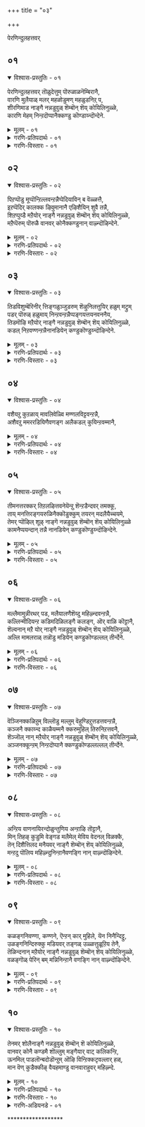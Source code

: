 +++
title = "०३"

+++

पेरणिन्दुलहत्तवर्

## ०१

<details open><summary>विश्वास-प्रस्तुतिः - ०१</summary>

पेरणिन्दुलहत्तवर् तॊळुदेत्तुम् पॊरुळाळनॆम्बिरानै,  
वारणि मुलैयाळ् मलर् महळोडुमण् महळुडनिऱ् प,  
शीरणिमाड नाङ्गै नन्नडुवुळ् शॆम्बॊन् शॆय् कोयिलिनुळ्ळे,  
कारणि मेहम् निन्ऱदॊप्पानैक्कण्डु कॊण्डाय्न्दॊन्देने.
</details>

<details><summary>मूलम् - ०१</summary>

पेरणिन्दुलहत्तवर् तॊळुदेत्तुम् पॊरुळाळनॆम्बिरानै,  
वारणि मुलैयाळ् मलर् महळोडुमण् महळुडनिऱ् प,  
शीरणिमाड नाङ्गै नन्नडुवुळ् शॆम्बॊन् शॆय् कोयिलिनुळ्ळे,  
कारणि मेहम् निन्ऱदॊप्पानैक्कण्डु कॊण्डाय्न्दॊन्देने.
</details>

<details><summary>गरणि-प्रतिपदार्थः - ०१</summary>

पेर् अणिन्दु = हॆसरन्नु सुन्दरगॊळिसि, उलहत्तवर् = लोकद जनरु, तॊऴुदु = नमस्करिसि, एत्तुम् = स्तुतिसुव, पॊरुळन् = पुरुळाळन् \(ऎम्ब हॆसरिन\), ऎम्बिरानै= स्वामियन्नु, वार् अणिमुलैयाळ् = कुप्पस तॊट्टिवार् अणि मुलैयाळ् = कुपस तॊट्टिवार् अणि मुलैयाळ् = कुप्पस तॊट्ट स्तनगळुळ्ळवळाद, मलर् महळोडु = श्रीदेवियॊडनॆयू मण् महळु डन् = भूदेवियॊडनॆयू, इऱ् प = इरुव, शीर् अणि = सम्पत्तु तुम्बिद, माडम् = महडिमनॆगळ, नाङ्गै = तिरुनाङ्गूरिन, नन्नडुवुळ् = नट्ट नडुवॆ, शॆम्बॊन् शॆय् = कॆम्पुचिन्न्दन्तिरुव, कोयि उनुळ्ळे = देवालयदॊळगॆ, कार् अणि मेहम् = मळॆगालद सुन्दरवाद मोडवु निन्ऱदु ऒप्पानै = इरुव हागॆ इरुववनन्नु, कण्डुकॊण्डु = कण्डुकॊण्डु, उय्न्दॊऴिन्देने = अभ्युदयगॊण्डॆनल्ल\! 
</details>

<details><summary>गरणि-विस्तारः - ०१</summary>

लोकद जनरु हॆसरन्नु सुन्दरगॊळिसि, नमस्करिसि, स्तुतिसुव पॊरुळाळन् ऎम्ब हॆसरिन स्वामियन्नु कुप्पस बिगिसिरुव स्तनगळुळ्ळ श्रीदेवियॊडनॆयू भूदेवियॊडनॆयू इरुव रीतियल्लि सम्पत्तु तुम्बिद महडि मनॆगळ तिरुनाङ्गूरिन नट्ट नडुवॆ कॆम्पुचिन्नदन्तिरुव \(कॆम्पु चिन्नदिन्द माडिरुव\) देवालयदल्लि मळॆगालद सुन्दरवाद मुगिलिन हागॆ इरुववनन्नु कण्डुकॊण्डु अभ्युदयगॊण्डॆनल्ल\! 

भगवन्तन सहस्र\(अनन्त\)नामगळन्नु अर्थपूर्णवागि रम्यवागि उच्चरिसुवुदरिन्द अवन नामगळन्नु सुन्दरगॊळिसिदन्तॆ आगुत्तदॆ. भगवन्तन मुन्दॆ निन्तु, अवन सहस्रनामगळन्नु सुन्दरवागि उच्चरिसि, अवन पादगळिगॆरगि, अवनन्नु स्तुतिसुत्तिरुवुदु भक्तजनर दिनचरि.

सम्पद्भरितवाद महडिमनॆगळिन्द कूडि सुन्दरवाद तिरुनाङ्गूरिन नट्टनडुवॆ इरुवुदॊन्दु सुप्रसिद्धदेवालय. अदु कॆम्पु चिन्नदिन्द आदन्तॆ प्रकाशिसुत्तदॆ. आ देवालयदल्लि ’पॊरुळाळन्’ ऎम्ब हॆसरिनिन्द भगवन्तनु शोभिसुत्तानॆ. अवन उभय पार्श्वगळल्लि श्रीदेवि भूदेविगळु शोभिसुत्तारॆ. अल्लि नॆलसिरुव स्वामियु स्वतः दिव्यसुन्दरनु. कार्मुगिलिनन्तॆ अत्यन्त उदारि. भक्तनन्नु तन्न कडॆगॆ आकर्शिसुवन्थ दिव्यकान्तियिन्दलू कार्मुगिलिन हागॆ तन्नल्लि तुम्बिकॊण्डिरुव कृपॆयन्नु भक्तन मेलॆ पुष्कळवागि वर्षिसुत्ता स्वामियु मॆरॆयुत्तानॆ. 

’आ दिव्यसुन्दरनाद कृपानिधियन्नु आ पवित्र क्षेत्रदल्लि नानु कण्डुकॊण्डॆ, मत्तु उज्जीवनगॊण्डॆ’ ऎन्नुत्तारॆ आळ्वाररु.
</details>

## ०२

<details open><summary>विश्वास-प्रस्तुतिः - ०२</summary>

पिऱप्पॊडु मूप्पॊन्ऱिल्लवन्ऱन्नैप्पेदियाविन् ब वॆळ्ळत्तै,  
इऱप्पॆदिर् कालक्क ऴिवुमानानै एऴिशैयिन् शुवै तन्नै,  
शिऱप्पुय्डै मऱैयोर् नाङ्गै नन्नडुवुळ् शॆम्बॊन् शॆय् कोयिलिनुळ्ळे,  
मऱैप्पॆरुम् पॊरुळै वानवर् कोनैक्कण्डुनान् वाऴ्न्दॊऴिन्देने.
</details>

<details><summary>मूलम् - ०२</summary>

पिऱप्पॊडु मूप्पॊन्ऱिल्लवन्ऱन्नैप्पेदियाविन् ब वॆळ्ळत्तै,  
इऱप्पॆदिर् कालक्क ऴिवुमानानै एऴिशैयिन् शुवै तन्नै,  
शिऱप्पुय्डै मऱैयोर् नाङ्गै नन्नडुवुळ् शॆम्बॊन् शॆय् कोयिलिनुळ्ळे,  
मऱैप्पॆरुम् पॊरुळै वानवर् कोनैक्कण्डुनान् वाऴ्न्दॊऴिन्देने.
</details>

<details><summary>गरणि-प्रतिपदार्थः - ०२</summary>

पिऱप्पॊडु = हुट्टिनॊडनॆ, मूप्पु = मुप्पन्नु ऒन्ऱु = स्वल्पवू, इल्लवन् तन्नै= इल्लदवनाद, पेदिय = बदलावणॆयिल्लद, इन् बम् वॆळ्ळत्तै = आनन्दद प्रवाहवन्नुळ्ळवनाद, इऱप्पु = कत्तलु, ऎदिर् कालम् = बॆळकिन कालुगळु, कऴिवुम् आनानै = \(ऎरडरल्लू\) इरुववनाद, \(अवुगळन्नु कळॆयुववनूआद\), एऴ् इशैयिन् = एळु स्वरगळ, शुवै तन्नै = रुचिय, शिऱप्पुडै = सिरियन्नुळ्ळ, मऱैयोर् = वेदविद्वांसर, नाङ्गै = तिरुनाङ्गूरिन, नन्नडुवुळ् = नट्ट नडुवॆ, शॆम्बॊन् शॆय् = कॆम्पुचिन्नद, कोयिलिनुळ्ळे = देवालयदल्लि, मऱै = वेदगळ, पॆरुपॊरुळै = महावस्तुवन्नु, वानवर् कोनै = देवतॆगळ ऒडॆयनन्नु, कण्डु = कण्णारकण्डु, वाळ्न्दु ऒऴन्देने = बाळिनल्लि उज्जीवनगॊण्डॆनल्ल\! 
</details>

<details><summary>गरणि-विस्तारः - ०२</summary>

हुट्टिनॊडनॆ मुप्पुस्वल्पवू इल्लद, बदलावणॆये इल्लद, आनन्दसागरनाद, कत्तलु बॆळकु कालगळू अवुगळन्नु कळॆयुववनू आद वेदगळ हिरिय वस्तुवाद, देवतॆगळ देवनन्नु सप्तस्वरगळ् रुचिय सिरियन्नुळ्ळ वेदविद्वांसर तिरुनाङ्गूरिन नट्टनडुवॆ कॆम्पुचिन्नद देवालयदल्लि नानु कण्णारकण्डु बाळिनल्लि उज्जीवनगॊण्डॆनल्ल. 

हुट्टिनॊडनॆ क्रमवागि कामार, यौवन, मुप्पु बन्दे बरुत्तदॆ. अवुगळु साविनल्लि परिणामगॊळ्ळुवुवु. इदु जीवनिगॆ सामान्य. इवुगळल्लि यावुदन्नू दाटिहोगलु आगलि, इल्लदन्तॆ माडिकॊळ्ळुवुदागलि जीवनिगॆ साध्यविल्ल. भगवन्तनिगादरो हुट्टू इल्ल, सावू इल्ल. अवनु नित्यनागि शाश्वतनागि इरुववनु. अवनिगॆ याव बगॆय व्यत्यासवू इल्ल. अदक्कागिये अवनन्नु दिव्ययौवनसुन्दर ऎन्नुवुदु. आनन्दवे अवनु. 

बॆळकु कत्तलॆ ऎम्बवु परस्पर विरुद्धगुणवुळ्ळ कालगळु. भगवन्तनु अवुगळन्नुण्टु माडि, अवुगळे आगि, अवुगळन्नु कळॆयुववनू आगिद्दानॆ. कत्तलॆयन्नु होगलाडिसि बॆळकन्नु तरुत्तानॆ. बॆळकन्नु कळॆदु कत्तलन्नु तरुत्तानॆ. इवॆल्ल चेतनर हितक्कागिये. 

वेदगळु परमश्रेष्ठवाद निजवस्तुवन्नु वर्णिसुत्तवॆ. आ निजवस्तुवे भगवन्त. देवाधिदेवने अवनु. 

सप्तस्वरगळ रुचिय सिरियन्नुळ्ळ” – सप्तस्वरगळन्नु जाणतनदाद बळसि, अवुगळन्नु विधविधवाद रागगळन्नु हाडि आनन्दिसुवुदु, अवुगळ रुचियन्नु आस्वादिसुवुदु, ऒन्दु बगॆय सिरिये. तिरुनाङ्गूरिन वेदविद्वांसरु गानविद्वांसरागि वेदगळन्नु बगॆबगॆय रागगळन्नु बळसि आनन्ददिन्द हाडुत्ता भगवन्तन गुणस्वरूप स्वभावादिगळल्लि तन्मयरागिरुत्तारॆ. 

आळ्वाररु हेळुत्तारॆ- तिरुनाङ्गूरिन नट्टनडुवॆ इरुव कॆम्पुचिन्नद देवालयदल्लि सर्वेश्वरनन्नु नानु कण्णार कण्डॆ. इदरिन्द, नन्न जीवनवे अभ्युदयगॊण्डितु.
</details>

## ०३

<details open><summary>विश्वास-प्रस्तुतिः - ०३</summary>

तिडविशुम्बॆरिनीर् त्तिङ्गळुञ्जुडरुम् शॆऴुनिलत्तुयिर् हळुम् मट्रुम्  
पडर् पॊरुळ् हळुमाय् निन्ऱवन्ऱन्नैप्पङ्गयत्तयनवननैय,  
तिडमॊऴि मऱैयोर् नाङ्गै नन्नडुवुळ् शॆम्बॊन् शॆय् कोयिलिनुळ्ळे,  
कडल् निऱवण्णन्ऱन्नैनानडियेन् कण्डुकॊण्डुय्न्दॊऴिन्देने.
</details>

<details><summary>मूलम् - ०३</summary>

तिडविशुम्बॆरिनीर् त्तिङ्गळुञ्जुडरुम् शॆऴुनिलत्तुयिर् हळुम् मट्रुम्  
पडर् पॊरुळ् हळुमाय् निन्ऱवन्ऱन्नैप्पङ्गयत्तयनवननैय,  
तिडमॊऴि मऱैयोर् नाङ्गै नन्नडुवुळ् शॆम्बॊन् शॆय् कोयिलिनुळ्ळे,  
कडल् निऱवण्णन्ऱन्नैनानडियेन् कण्डुकॊण्डुय्न्दॊऴिन्देने.
</details>

<details><summary>गरणि-प्रतिपदार्थः - ०३</summary>

तिडम् = स्थिरवाद, विशुम्बु = आकाश, ऎरि = अग्नि, नीर् = नीरु, \(इवुगळन्नु\) तिङ्गळुम् = चन्द्रनन्नू, शुडरुम् = सूर्यनन्नू, शॆऴु = सुन्दरवाद, निलत्तु = भूलोकद, उयिर् हळुम् = जीवकोटियन्नू, मट्रुम् = मत्तु, पडर् = हरडिरुव, पॊरुळ् हळुम् आय् = \(अचेतन\)वस्तुगळन्नू आगि, निन्ऱवन् तन्नै = इरुववनन्नु, पङ्गयत्तु अयन् अवन् = कमलदल्लि हुट्टिद ब्रह्मन, अनैय = हागॆ इरुव, तिडमॊऴि = दृढवाद भाषॆय, मऱैयोर् = वेदविद्वांसर, नाङ्गै नन्नडुवुळ् = तिरुनाङ्गूरिन नट्ट नडुवल्लि, शॆम्बॊन् शॆय्= कॆम्पुचिन्नद, कोयिलिनुळ्ळे = देवालयदॊळगॆ, कडल् निऱम् = कडलिनबण्णद, वण्णन् तन्नै= बण्णदवनन्नु, नान् अडियेन् = पादसेवकनाद नानु, कण्डुकॊण्डु = कण्डु अरितुकॊण्डु, उय्न्दॊ ऴिन्देने = उज्जीवनगॊण्डॆनल्ल. 
</details>

<details><summary>गरणि-विस्तारः - ०३</summary>

स्थिरवाद आकाश, अग्नि, नीरु \(इवुगळन्नू\), चन्द्रनन्नू सूर्यनन्नू, सुन्दरवाद भूलोकद जीवकोटियन्नू, मत्तु हरडिरुव \(अचेतन\) वस्तुगळन्नू आगि, इरुववनन्नु, कडलिन बण्णदन्तॆ बण्णवुळ्ळवनन्नु, कमलदल्लि हुट्टिद ब्रह्मन हागॆ इरुव दृढवाद भाषॆय वेदविद्वांसर तिरुनाङ्गूरिन नट्ट नडुवल्लि कॆम्पु चिन्नद देवालयदल्लि पादसेवकनाद नानु कण्डु अरितुकॊण्डु उज्जीवनगॊण्डॆनल्ल. 

आकाश, अग्नि, नीरु, मुन्ताद पञ्चभूतगळन्नू, सूर्यचन्द्ररन्नू, भूलोकदल्लिरुव ऎल्ला बगॆय चेतन, अचेतन वस्तुगळन्नू सृष्टिसिदवनू अवुगळ अन्तर्यामियागि अवुगळन्नुनिर्वहिसुववनू सर्वेश्वरनु. कडलिन बण्णद हागॆये अवनु विशिष्टवाद देहकान्तियुळ्ळवनु. अवनीग तिरुनाङ्गूरिन नट्टनडुवॆ इरुव कॆम्पुचिन्नदन्तॆ हॊळॆयुव पवित्रवाद देवालयदल्लि अर्चास्वरूपियागि नॆलसिद्दानॆ. 

कमलदल्लि हुट्टिदवनु चतुर्मुखब्रह्म. अवन बायिन्द सदा हॊरबीळुवुदु परिशुद्धवाद वेद. वेदोच्चारणियल्लि ऎल्ला कट्टुपाडुगळिन्दलू कूडिद्दु. तिरुनाङ्गूरिनल्लिरुव वैदीकरु चतुर्मुख ब्रह्मन हागॆये, वेदोच्चारणॆयल्लि अनुसरिसबेकाद ऎल्ला कट्टुपाडुगळल्लियू दृढवाद अनुभववुळ्ळवरु. अवर बायिन्द हॊरबरुव वेद बहळ परिशुद्धवादद्दु. 

आळ्वाररु हेळुत्तारॆ- आ पवित्रस्थळद देवालयदल्लिये पादसेवकनाद सर्वेश्वरनन्नु कण्डुकॊण्डॆ. इदरिन्द नन्न जीवनवे अभ्युदयगॊण्डितु.
</details>

## ०४

<details open><summary>विश्वास-प्रस्तुतिः - ०४</summary>

वशैयऱु कुऱळाय् मावलिवेळ्वि मण्णलविट्टवन्ऱन्नै,  
अशैवऱु ममररडियिणैवणङ्ग अलैकडल् कुयिन्ऱवम्मानै,
</details>

<details><summary>मूलम् - ०४</summary>

वशैयऱु कुऱळाय् मावलिवेळ्वि मण्णलविट्टवन्ऱन्नै,  
अशैवऱु ममररडियिणैवणङ्ग अलैकडल् कुयिन्ऱवम्मानै,
</details>

<details><summary>गरणि-प्रतिपदार्थः - ०४</summary>

तिशैमुहननैयोर् नाङ्गै नन्नडुवुळ् शॆम्बॊन् शॆय् कोयिलिनुळ्ळे उयर् मणिमहुडम् शूडि निन्ऱानैक्कण्डु तॊण्डुय्न्दोऴिन्देने वशै अऱु = कॊरतॆयॆल्ले नीगिरुव, कुऱळाय् = वामनवटुवागि, --------------- मण् अळविट्टवन् तन्नै = भूलोकवन्नु अळॆदुकॊण्डवन, अशैवु अऱुम् = अलुगाटविल्लद \(निश्चलवाद\), अमरर् = अमररु \(नित्यसूरिगळु\), अडि इणै = ऎरडु पादगळन्नु, वणङ्ग = आश्रयिसुवुदक्कागि, अलैकडल् = अलॆगळु तुम्बिद कडलल्लि, तुयिन्ऱ = निद्रिसुव \(पवडिसिरुव\), अम्मानै = स्वामियन्नु, उयर् = उन्नतवाद, मणिमहुडम् = रत्नकिरीटवन्नु, शूडि = धरिसि, निन्ऱानै = इरुववनन्नु, तिशैमुहन् = चतुर्मुख ब्रह्मन, अनैयोर् = समान \(वेदपण्डितर\), नाङ्गै = तिरुनाङ्गूरिन, नन्नडुवुळ् = नट्ट नडुवॆ, शॆम्बॊन् शॆय् = कॆम्पुचिन्नद्दाड, कोयिलिनुळ्ळे = देवालयदल्लि, कण्डुकॊण्डु = कण्डुकॊण्डु, उय्न्दोऴिन्देने = उज्जीवनगॊण्डॆनल्ल. 
</details>

<details><summary>गरणि-विस्तारः - ०४</summary>

कॊरतॆयॆल्लवू नीगिरुव वामन वटुवागि महाबलिय यागशालॆयल्लि भूलोकवन्नळॆदुकॊण्डवन ऎरडु पादगळन्नु निश्चलराद नित्यसूरिगळु आश्रयिसलॆन्दु अलॆगळु तुम्बिद कडलल्लि पवडिसिरुव स्वामियन्नु, उन्नतवाद रत्नकिरीटवन्नु धरिसिरुववनन्नु, चतुर्मुखब्रह्मनिगॆ सरिसमानर तिरुनाङ्गूरिन नट्टनडुवल्लि कॆम्पुचिन्नद्दाद देवालयदल्लिकण्डुकॊण्डु उज्जीवनगॊण्डॆनल्ल. 

वटुगळिगॆ इरबेकाद ऎल्ल सल्लक्षणगळन्नू हॊन्दि, याव बगॆय कॊरतॆयू इल्लदन्तॆ कुळ्ळ वटुवागि भगवन्तनु बलिचक्रवर्तिय यागशालॆयन्नु प्रवेशिसिदनष्टॆ. चक्रवर्तियन्नु तन्न पुट्ट हॆज्जॆयल्लि मूरडि नॆलवन्नु मात्रवे याचिसि, अदन्नु पडॆदुकॊण्ड. कूडले अदन्नु अळॆदुकॊळुवुदक्कॆन्दु अत्यन्त ऎत्तरद त्रिविक्रमनाद. आग, भूमण्डलवन्नॆल्ला तन्न ऒन्दे हॆज्जॆयिन्द अळॆदुकॊण्ड. कुळ्ळरल्लॆल्ला कुळ्ळनागि, ऎत्तरवादवरल्लि अत्यन्त ऎत्तरवागि विजृम्भिसबल्ल अद्भुतकारिये आ सर्वेश्वर. देवतॆगळू नित्यसूरिगळु अवन ऎणॆयिल्लद पादपद्मगळन्नु आश्रयिसुवुदक्कागिये अवनु पाल्गडदल्लि पवडिसिद्दानॆ. अल्लदॆ, भूलोकवासिगळन्नु उज्जीवनगॊळिसुवुदक्कागिये तिरुनाङ्गूरिन नट्टनडुवॆ इरुव कॆम्पुचिन्नदन्तॆ हॊळॆयुव पवित्रदेवालयदल्लि नॆलॆगॊण्डिद्दानॆ. अल्लि वासिसुव वेदपण्डितरु तम्म पाण्डित्यदल्लू पारायणदल्लू चतुर्मुखब्रह्मनिगॆ सरिसमरादवरु. आ पवित्रक्षेत्रदल्लि सर्वेश्वरनन्नु नानु कण्डुकॊण्डु नन्न जीवनदल्लि अभ्युदयवन्नु कण्डॆ – ऎन्नुत्तारॆ, आळ्वाररु.
</details>

## ०५

<details open><summary>विश्वास-प्रस्तुतिः - ०५</summary>

तीमनत्तरक्कर् तिऱलऴित्तवनेयॆन्ऱु शॆन्ऱडैन्दवर् तमक्कू,  
ताय् मनत्तिरङ्गयरुळिनैक्कॊडुक्कुम् तयरन् मदलैयैच्चयमे,  
तेमर् प्पॊऴिल् शूऴ् नाङ्गॆ नन्नडुवुळ् शॆम्बॊन् शॆय् कोयिलिनुळ्ळे  
कामनैप्पयन्दान् तन्नै नानडियेन् कण्डुकॊण्डुय्न्दॊऴिन्देने.
</details>

<details><summary>मूलम् - ०५</summary>

तीमनत्तरक्कर् तिऱलऴित्तवनेयॆन्ऱु शॆन्ऱडैन्दवर् तमक्कू,  
ताय् मनत्तिरङ्गयरुळिनैक्कॊडुक्कुम् तयरन् मदलैयैच्चयमे,  
तेमर् प्पॊऴिल् शूऴ् नाङ्गॆ नन्नडुवुळ् शॆम्बॊन् शॆय् कोयिलिनुळ्ळे  
कामनैप्पयन्दान् तन्नै नानडियेन् कण्डुकॊण्डुय्न्दॊऴिन्देने.
</details>

<details><summary>गरणि-प्रतिपदार्थः - ०५</summary>

तीमनत्तु = दुष्टमनस्सिन, अरक्कर् = राक्षसर, तिऱल् = सत्ववन्नु, अऴित्तवने = नाशपडिदवने, ऎन्ऱु = ऎन्दु, शॆन्ऱु = ऒन्दु, अडैन्दवर् तमक्कू = सेरिदवरल्लि, ताय्मनत्तु = तायिय मनस्सिन, इरङ्गि = मरुकदिन्द, अरुळिनै = कृपॆयन्नु, कॊडुक्कूम् = उण्टुमाडुव, तयरदन् मदलैयै = दशरथन मगनन्नु, कामनै = कामनन्नु, पयन्दानै तन्नै = पडॆदवनन्नु, जयम् मे = जयवे \(जयकारवे\) तुम्बिरुव, तेन् मलर् पॊऴिल् शूऴ् = जेनुसुरिसुव हूगळ तोपिनाद सुत्तुवरिद, नाङ्गै = तिरुनाङ्गूरिन, नन्नडुवुळ् = नट्ट नडुवॆ, शॆम्बॊन् = कॆम्पुचिन्नदन्थ, कोयिलिनुळ्ळे = देवालयदल्लि, अडियेन् नान् = पादसेवकनाद नानु, कण्डुकॊण्डु = कण्डुकॊण्डु, उय्न्दॊऴन्देने = उज्जीवनगॊण्डॆनल्ल. 
</details>

<details><summary>गरणि-विस्तारः - ०५</summary>

दुष्टमनस्सिन राक्षसर सत्ववन्नु नाशमाडिदवने ऎन्दु बन्दु सेरिदवरल्लि तायिय मनस्सिन मरुकदिन्द कृपॆयन्नु तोरुव दशरथन मगनन्नु, कामनन्नु पडॆदवनन्नु, जयकारवे तुम्बिरुव जेनुसुरिसुव हूगळ तोपिनिन्द सुत्तुवरिद तिरुनाङ्गूरिन नट्ट नडुवॆ कॆम्पुचिन्नद देवालयदल्लि पादसेवकनाद नानु कण्डुकॊण्डु उज्जीवनगॊण्डॆनल्ल. 

दुष्टमनस्सिन राक्षसर सत्ववन्नु नाशमाडिदवने ऎन्दु बन्दु सेरिदवरल्लि तायिय मनस्सिन मरुकदिन्द कृपॆयन्नुतोरुव दशरथन मगनन्नु, कामनन्नु पडॆदवनन्नु, जयकारवे तुम्बिरुव जेनुसुरिसुव हूगळ तोपिनिन्द सुत्तुवरिद तिरुनाङ्गूरिन नट्टनडुवॆ कॆम्पुचिन्नद देवालयदल्लि पादसेवकनाद नानु कण्डुकॊण्डु उज्जीवनगॊण्डॆनल्ल.

ऎल्लॆल्लू तुम्बि हरडिद दुष्टराद राक्षसर कुलवन्नु नाशपडिसिद्दु दशरथन मगनाद श्रीरामनागि अवतरिसि, शिवन हणॆगण्णिनिन्द सुट्टु होदकामनन्नु रुक्मिणीदेवियल्लि प्रद्युम्ननागि पडॆदद्दु श्रीकृष्णनागि अवतरिसि, अवन तिरुवडिगळन्नु’शरणु’ ऎन्दु आश्रयिसिदवरन्नु तायिय मनस्सिन मरुकदिन्द अवरन्नु उद्धरिसुवुदक्कागि, आ स्वामिये ईग तिरुनाङ्गूरिन नट्ट नडुवॆ इरुव कॆम्पुचिन्नद देवालयदल्लि दिव्यसुन्दर मूर्तियागि अवतरिसिद्दानॆ. भगवद्भागवतर पादसेवकनाद नानु अवरन्नु कण्डुकॊण्डु नन्न मेल्मॆयन्नु पडॆदॆनल्ल\!
</details>

## ०६

<details open><summary>विश्वास-प्रस्तुतिः - ०६</summary>

मल्लैमामुन्नीरथर् पड, मलैयालणैशॆय्दु महिऴ्न्दवन्ऱन्नै,  
कल्लिन्मीदियन्ऱ कडिमदिळिलङ्गै कलङ्ग, ऒर् वाळि कॊट्टानै,   
शॆल्वनान् मऱै योर् नाङ्गै नन्नडुवुळ् शॆम्बॊन् शॆय् कोयिलिनुळ्ळे,  
अल्लि मामलराळ् तन्नॊडु मडियेन् कण्डुकॊण्डल्लल् तीर्न्देने.
</details>

<details><summary>मूलम् - ०६</summary>

मल्लैमामुन्नीरथर् पड, मलैयालणैशॆय्दु महिऴ्न्दवन्ऱन्नै,  
कल्लिन्मीदियन्ऱ कडिमदिळिलङ्गै कलङ्ग, ऒर् वाळि कॊट्टानै,   
शॆल्वनान् मऱै योर् नाङ्गै नन्नडुवुळ् शॆम्बॊन् शॆय् कोयिलिनुळ्ळे,  
अल्लि मामलराळ् तन्नॊडु मडियेन् कण्डुकॊण्डल्लल् तीर्न्देने.
</details>

<details><summary>गरणि-प्रतिपदार्थः - ०६</summary>

मल्लै = सुत्तलू आवरिसिरुव, मा = दॊड्ड, मुन्नीर् = कडलु, अदर् पड = दारिकॊडुवन्तॆ, मलैयाल् = बॆट्टगळिन्द, अणै शॆय्दु = अणॆकट्टि, महिऴ्न्दवन् तन्नै = आनन्दिसिदवनु, कल्लिन् मीदु = कल्लिन मेलॆ, इयन्ऱ = कट्टलाद, कडिमदिळ् = भद्रवाद कोटॆय,इलङ्गै = लङ्कापट्टणवु, कलङ्ग = कलकिहोगुवन्तॆ, ऒर् वाळि = साटियिल्लद अम्बन्नु, तॊट्टानै = तॊट्टवनन्नु, शॆल्वम् = ज्ञानसम्पन्नराद, नान् मऱैयोर् = नाल्कुवेदगळन्नू कलितवर, नाङ्गै = तिरुनाङ्गूरिन, नन्नडुवुळ् = नट्टनडुवॆ, शॆम्बॊन् शॆय् = कॆम्पुचिन्नदन्थ, कोयिलिन् उळ्ळे = देवालयदल्लि, अल्लि मामलराळ् तन्नॊडुम् = सुन्दरवाद कमलद हूविनवळॊडगूडि, अडियेन् = पाद सेवकनु, कण्डुकॊण्डु = कण्डुकॊण्डु, अल्लल् = सङ्कटगळन्नु, तीर्न्देने = तीरिसिकॊण्डॆनल्ल. 
</details>

<details><summary>गरणि-विस्तारः - ०६</summary>

सुत्तलू आवरिसिरुव दॊड्ड कडलु दारिकॊडुवन्तॆ बॆट्टगळिन्द अणॆकट्टि आनन्दिसिदवनु कल्लिन मेलॆ अदर स्वाभाविकवाद गुणवुळ्ळ भद्रवाद कोटॆय लङ्कापट्टणवु कलकि होगुवन्तॆ साटियिल्लद अम्बन्नु तॊट्टवनन्नु ज्ञानसम्पन्नराद नाल्कु वेदगळन्नु कलितवर तिरुनाङ्गूरिन नट्टनडुवॆ कॆम्पुचिन्नद देवालयदॊळगॆ सुन्दरवाद कमलद हूविनल्लि हुट्टिदवळॊडगूडि, पादसेवकनाद नानु कण्डुकॊण्डु सङ्कटगळन्नु तीरिसिकॊण्डॆनल्ल. 

सीतादेवियन्नु कळॆदुकॊण्डु श्रीरामनु आकॆयन्नु हुडुकिकॊण्डु दक्षिणद कडलकरॆयन्नु सेरिदनु. अदन्नु दाटिदरॆ लङ्कॆ. अल्लि सीतादेवियन्नु रावणासुरनु सॆरॆमाडिद्दानॆन्दु श्रीरामनिगॆ गॊत्तु. दक्षिणद कडलु बहळ दॊड्डदु. लङ्कॆयन्नु सुत्तुवरिदित्तु. अदन्नु दाटलु दारियागबेकु. अदक्कागि, दॊड्डदॊड्ड बॆट्टगळन्नु बळसि, आ कडलिगे सेतुवॆ कट्टिदनु श्रीराम. अदन्नु दाटिद्दायितु. लङ्कापट्टणवादरो त्रिकूटपर्वतदमेलॆ, कल्लिनन्तॆये सहजवागियू भद्रवाद कोटॆय गोडॆयिन्द रक्षितवागित्तु. लङ्काधीश्वरनू महापराक्रमियू आद रावणासुरनन्नु वधिसि, सीतॆयन्नु सॆरॆयिन्द बिडिसुवुदक्कागि, श्रीरामनु साटियिल्लद बाणवन्नु तॊट्टु तन्न कार्यवन्नु साधिसिकॊण्डनष्टॆ. आ श्रीरामने \(भगवन्तने\) ईग तिरुनाङ्गूरिन नट्ट नडुवॆ कॆम्पुचिन्नद देवालयदल्लि अर्चास्वरूपनागि नॆलसिद्दानॆ. तिरुनाङ्गूरु ज्ञानसम्पन्नरू वेदविद्वांसरू आदवरु वासिसुव पवित्रक्षेत्र. अल्लि पादसेवकनाद नानु अवनन्नु कण्डुकॊण्डॆ. नन्न पापगळॆल्लवू तॊलगिदवु. इहजीवनदल्लि शान्तियन्नु कण्डॆ. मुन्दिन जन्मविल्लद हागॆ नन्न जीवनवे अभ्युदयगॊण्डितु. हीगॆ, नन्न सङ्कटगळॆल्लवू तीरिदवु” – ऎन्नुत्तारॆ, आळ्वाररु.
</details>

## ०७

<details open><summary>विश्वास-प्रस्तुतिः - ०७</summary>

वॆञ्जिनक्कळिऱुम् विल्लॊडु मल्लुम् वॆहुण्डिऱुत्तडत्तवन्ऱन्नै,  
कञ्जनै क्काय्न्द काळैयम्मनै क्करुमुहिल् तिरुनिऱत्तवनै,  
शॆञ्जॊल् नान् मऱैयोर् नाङ्गै नन्नडुवुळ् शॆम्बॊन् शॆय् कोयिलिनुळ्ळे,  
अञ्जनक्कून्ऱम् निन्ऱदॊप्पानै क्कण्डुकॊण्डल्लल्लल् तीर्न्देने.
</details>

<details><summary>मूलम् - ०७</summary>

वॆञ्जिनक्कळिऱुम् विल्लॊडु मल्लुम् वॆहुण्डिऱुत्तडत्तवन्ऱन्नै,  
कञ्जनै क्काय्न्द काळैयम्मनै क्करुमुहिल् तिरुनिऱत्तवनै,  
शॆञ्जॊल् नान् मऱैयोर् नाङ्गै नन्नडुवुळ् शॆम्बॊन् शॆय् कोयिलिनुळ्ळे,  
अञ्जनक्कून्ऱम् निन्ऱदॊप्पानै क्कण्डुकॊण्डल्लल्लल् तीर्न्देने.
</details>

<details><summary>गरणि-प्रतिपदार्थः - ०७</summary>

वॆम् शिनम् = उग्रकोपद, कळिऱु = आनॆयन्नु, वॆहुण्डुम् = कोपदिन्द मुगिसि, विल्लॊडु = बिल्लन्नू, मल्लुम् = मल्लरन्नू, इऱुत्तुम् = कत्तरिसियू, अडर् त्तुम् = अडगिसियू, कञ्जनै = कंसनन्नु, काय्न्द = कोपदिन्दमुगिसिद, काळै= नित्ययौवन सुन्दरनाद, अम्मानै = स्वामियन्नु, करु मुहिल् = कार्मुगिलिन, तिरुनिऱत्तवनै = पवित्रवाद \(सुन्दरवाद\) बण्णदवनन्नु, अञ्जनम् कुन्ऱम् = काडिगॆय बॆट्ट, निन्ऱदु = इरुव हागॆ, ऒप्पानै = इरुववनन्नु, शॆञ्जॊल् = मधुरवाद मातिन, नान् मऱैयोर् = नाल्कु वेदगळ पण्डितर, नाङ्गै = तिरुनाङ्गूरिन, नन्नडुवुळ् = नट्ट नडुवॆ, शॆम्बॊन् शॆय् = कॆम्पुचिन्नदन्थ,कोयिलिनुळ्ळे = देवालयदल्लि, कण्डुकॊण्डु = कण्डुकॊण्डु, अल्लल् = सङ्कटगळिन्द, तीर्न्देने = बिडुगडॆ हॊन्दिदॆनल्ल. 
</details>

<details><summary>गरणि-विस्तारः - ०७</summary>

उग्रकोपद आनॆयन्नु कोपदिन्द मुगिसि, बिल्लन्नु कत्तरिसि, मल्लरन्नु अडगिसि, कंसनन्नु कोपदिन्द मुगिसिद नित्ययौवन सुन्दरनाद स्वामियन्नु, कार्मुगिलिनन्तॆ सुन्दरवाद बण्णदवनन्नु, काडिगॆयबॆट्टदन्तॆ इरुववनन्नु, मधुरवाद मातुगळ नाल्कुवेदगळ पण्डितर तिरुनाङ्गूरिन नट्टनडुवॆ कॆम्पुचिन्नद देवालयदल्लि कण्डुकॊण्डु सङ्कटगळिन्द बिडुगडॆ हॊन्दिदॆनल्ल\! 

भगवन्तनु कृष्णावतारियागि नडॆसिद कॆलवु साहसगळन्नु इल्लि स्मरिसिकॊळ्ळलागिदॆ. कॆट्टयोचनॆयिन्द तुम्बिद कंसनिन्द आह्वानितनागि मधुरॆय हॆब्बागिलिनल्लिये ऎदुरिसि कॊल्ललु सिद्धवागि कुवलयापीडवॆम्ब मद्दानॆयन्नु दिट्टतनदिन्द ऎदुरिसि, सरागवागिकॊन्दद्दु मॊदलनॆयदु. धनुश्शालॆगॆ होगि, अल्लि पूजॆगॆन्दु इरिसिद्द धनुस्सन्नु मुरिदु हाकिद्दु ऎरडनॆयदु. मल्लयुद्धदल्लि नुरितवराद मुष्टिक चाणूरादि मल्लरन्नु सदॆबडिदद्दु मूरनॆयदु. इदॆल्लक्कू मूलकारणवाद कंसनन्ने कॊन्दु हाकिद्दु कडॆयदु. हीगॆल्ल माडि मुगिसिदवनु कार्मुगिल बण्णदन्तॆयू काडिगॆय बॆट्टदन्तॆयू अत्याकर्षकनागि, नित्ययौवन सुन्दरनागि इरुव बालकृष्णने. आ स्वामियु ईग तिरुनाङ्गूरिन नट्टनडुवॆकॆम्पु चिन्नद देवालयदल्लि नॆलसिद्दानॆ. अदु मधुरवाद नाल्कु वेदगळन्नू कलितु अदन्नु सॊगसागि पठिसुव वेदविद्वांसरिन्द तुम्बिरुव दिव्यवाद क्षेत्र. “अल्लिये नानु भगवन्तनन्नु कण्डुकॊण्डु नन्न ई जन्मद ऎल्ल सङ्कटगळिन्दलू बिडुगडॆ हॊन्दिदॆनल्ल” – ऎन्नुत्तारॆ आळ्वाररु.
</details>

## ०८

<details open><summary>विश्वास-प्रस्तुतिः - ०८</summary>

अन्ऱिय वाणनायिरन्दोळुन्तुणिय अन्ऱाऴि तॊट्टानै,  
मिन् तिहऴ् कुडुमि वेङ्गड मलैमेल् मेविय वेदनल् विळक्कै,  
तॆन् दिशैत्तिलद मनैयवर् नाङ्गै शॆम्बॊन् शॆय् कोयिलिनुळ्ळे,  
मन्ऱदु पॊलिय महिऴ्न्दुनिन्ऱानैवणङ्गि नान् वाऴ्न्दॊऴिन्देने.
</details>

<details><summary>मूलम् - ०८</summary>

अन्ऱिय वाणनायिरन्दोळुन्तुणिय अन्ऱाऴि तॊट्टानै,  
मिन् तिहऴ् कुडुमि वेङ्गड मलैमेल् मेविय वेदनल् विळक्कै,  
तॆन् दिशैत्तिलद मनैयवर् नाङ्गै शॆम्बॊन् शॆय् कोयिलिनुळ्ळे,  
मन्ऱदु पॊलिय महिऴ्न्दुनिन्ऱानैवणङ्गि नान् वाऴ्न्दॊऴिन्देने.
</details>

<details><summary>गरणि-प्रतिपदार्थः - ०८</summary>

अन्ऱिय = वैरवन्नु साधिसुव, वाणन् = बाणासुरन, आयिरम् तोळुम् = साविर तोळुगळन्नू, तुणिय = कत्तरिसलु, अन्ऱु= अन्दु, आऴि = चक्रायुधवन्नु, तॊट्टानै = तॊट्टवनन्नु, मिन् तिहऴ् = मिञ्चु बॆळगुव, कुडुमि = शिखरवन्नुळ्ळ, वेङ्गड मलै मेल् = वॆङ्कटगिरिय मेलॆ, मेविय = नॆलसिरुव, वेदम् नल् विळक्कै= वेदगळ श्रेष्ठवाद दीपवन्नु, तॆन् दिशै = दक्षिणदिक्किन, तिलदम् = तिलकद, अनैयवर् = हागॆ इरुववर, नाङ्गै = तिरुनाङ्गूरिन, शॆम्बॊन् शॆय् = कॆम्पु चिन्नदन्थ, कोयिलिनुळ्ळे = देवालयदल्लि, मन्ऱुअदु = सभाङ्गणवु, पॊलिय = बॆळगुवन्तॆ, महिऴ्न्दु = हर्षदिन्द, निन्ऱानै = नॆलसिरुववनन्नु वणङ्गि = नमस्करिसि, नान् = नानु, वाऴ्न्दुऒऴिन्देने = बाळ उज्जीवनगॊण्डॆनल्ल. 
</details>

<details><summary>गरणि-विस्तारः - ०८</summary>

वैरवन्ने साधिसुव बाणाशुरन साविर तोळुगळन्नु कत्तरिसलु, अन्दु, चक्रायुधवन्नु तॊट्टवनन्नु, मिञ्चु बॆळगुव शिखरवन्नुळ्ळ वॆङ्कटगिरिय मेलॆ नॆलॆसिरुव वेदगळ दिव्यदीपवन्नु \(ज्योतियन्नु\), दक्षिणदिक्किन तिलकदन्तिरुववर तिरुनाङ्गूरिन कॆम्पुचिन्नद देवालयदल्लि सभाङ्गणवु बॆळगुवन्तॆ हर्षदिन्द नॆलसिरुववनन्नु नमस्करिसि, नानु, बाळल्लि उज्जीवनगॊण्डॆनल्ल. 

भगवन्तनु चक्रायुधवन्नु तॊट्टु बाणासुरन साविर तोळुगळन्नु कडिदु हाकिद्दु श्रीकृष्णनागि अवतरिसिदाग वेदगळ अर्थवाद ज्ञानप्रभॆयागि, श्रीवॆङ्कटेश्वरनागि, मिञ्चु हॊळॆयुत्तिरुव वॆङ्कटाचलद शिखरदल्लि नॆलसिरुवुदू अवने. इवु, हिन्दॆ, आयाकालक्कॆ तक्क अवतार विशेषगळु. ईग आ स्वामिये, दक्षिण दिक्किगॆ तिलक प्रायराद वेदपारङ्गतरु वासिसुव तिरुनाङ्गूरिन नट्टनडुवॆ कॆम्पुचिन्नद देवालयद सभामण्टपवन्नु बॆळगिसुत्ता आनन्ददिन्द नॆलसिद्दानॆ. “अवन पादगळिगॆरगि नानु नन्न बाळ्वॆयल्लि अभ्युदयवन्नु पडॆदुकॊण्डॆ” – ऎन्नुत्तारॆ, आळ्वाररु.
</details>

## ०९

<details open><summary>विश्वास-प्रस्तुतिः - ०९</summary>

कळङ्गनिवण्णा, कण्णने, ऎन्ऱन् कार् मुहिले, यॆन निनैन्दिट्टु,  
उळङ्गनिन्दिरुक्कु मडियवर् तङ्गळ् उळ्ळत्तुळूऱिय तेनै,  
तॆळिन्दनान् मऱैयोर् नाङ्गै नन्नडुवुळ् शॆम्बॊन् शॆय् कोयिलिनुळ्ळे,  
वळङ्गॊळ् पेरिन् बम् मन्निनिन्ऱानै वणङ्गि नान् वाऴ्न्दॊऴिन्देने.
</details>

<details><summary>मूलम् - ०९</summary>

कळङ्गनिवण्णा, कण्णने, ऎन्ऱन् कार् मुहिले, यॆन निनैन्दिट्टु,  
उळङ्गनिन्दिरुक्कु मडियवर् तङ्गळ् उळ्ळत्तुळूऱिय तेनै,  
तॆळिन्दनान् मऱैयोर् नाङ्गै नन्नडुवुळ् शॆम्बॊन् शॆय् कोयिलिनुळ्ळे,  
वळङ्गॊळ् पेरिन् बम् मन्निनिन्ऱानै वणङ्गि नान् वाऴ्न्दॊऴिन्देने.
</details>

<details><summary>गरणि-प्रतिपदार्थः - ०९</summary>

कळङ्गनिवण्णा = नेरिळेहण्णिन बण्णदवने, कण्णने = कृष्णा, ऎन् तन् कार् मुहिले = नन्न कार्मुगिले, ऎन = ऎन्दु, निनैन्दिट्टु = ध्यानिसि, उळम् = मनस्सन्नु, कनिन्दिरुक्कूम् = परिपक्वमाडिकॊण्डिरुव, अडियवर् तङ्गळ् = पादसेवकर, उळ्ळत्तु = मनस्सिनल्लि, ऊऱिय = ऊरुत्तिरुव, तेनै = मधुवन्नु, तॆळिन्द = ज्ञानिगळाद, नान् मऱैयोर् = नाल्कु वेद पारङ्गतर, नाङ्गै = तिरुनाङ्गूरिन, नन्नडुवुळ् = नट्ट नडुवॆ, शॆम्बॊन् शॆय् = कॆम्पुचिन्नदन्थ, कोयिलिनुळ्ळे = देवालयदल्लि, वळम्कॊळ् = सम्पत्तुतुम्बिद, पेर् इन् बम् = परमानन्ददिन्द, मन्नि = शाश्वतवागि, निन्ऱानै = नॆलसिरुववनन्नु, वणङ्गि = नमस्करिसि, नान् = नानु, वाऴ्न्दॊऴिन्देने = बाळिनल्लि अभ्युदयगॊण्डॆनल्ल. 
</details>

<details><summary>गरणि-विस्तारः - ०९</summary>

नेरिळॆ हण्णिन बण्णदवने, कृष्णने, नन्न कार्मुगिले, ऎन्दु ध्यानिसि, मनस्सन्नुपरिपक्वमाडिकॊण्डिरुव पादसेवकर मनस्सिनल्लि ऊरुत्तिरुव मधुवन्नु, ज्ञानिगळाद नाल्कुवेदपारङ्गतर तिरुनाङ्गूरिन नट्ट नडुवॆ कॆम्पुचिन्नदन्थ देवालयदल्लि सम्पत्तु तुम्बिद परमानन्ददिन्द शाश्वतवागि नॆलसिरुवनन्नु नानु नमस्करिसि बाळिन अभ्युदयवन्नु पडॆदॆनल्ल. 

भगवन्तनन्नु बगॆबगॆय हॆसरुगळिन्द स्तुतिसि, नुतिसि, ध्यानिसि, तम्म मनस्सन्नु परिपक्वगॊळिसिकॊळ्ळुववरु भक्तजनरु. भगवन्तनन्नु अवरु हॊगळि, हाडि, ध्यानिसिदष्टू भगवद्विषयवाद आशॆ अवर मनस्सिनल्लि हॆच्चुत्ता होगुत्तदॆ. हण्णुपक्ववाद हागॆल्ल अदरल्लि सिहि हॆच्चुव हागॆये भक्तर हृदय पक्वगॊण्डष्टू अल्लि मधुवु ऊरुत्त होगुत्तदॆ. भगवन्तनन्नु अवरु हेगॆ हेगॆ होलिसि, विवरिसि, हेळिदरू अवरिगॆ तृत्पियागुवुदिल्ल. भगवन्तनन्नु नॆनपिगॆ तरुवन्थ यावयाव वस्तुगळन्नु अवरु होलिसि हेळिदरू अवरिगॆ तृप्तियागदु. वेदपारङ्गतरु तावु कलितुकॊण्ड वेदगळ मूलक ज्ञानिगळागि आ स्वामियन्नु कण्डुकॊण्डिद्दारॆ. अवने ईग तिरुनाङ्गूरिन नट्ट नडुवॆ कॆम्पुचिन्नद देवालयदल्लि सकलसम्पद्भरितनागि, परमानन्ददिन्द शाश्वतवागि नॆलसिद्दानॆ. नानु अवन दिव्यसुन्दर विग्रहवन्नु कण्डु, ऎरगि, नन्न जीवनवन्नु अभ्युदयगॊळिसिकॊण्डॆ” ऎन्नुत्तारॆ आळ्वाररु.
</details>

## १०

<details open><summary>विश्वास-प्रस्तुतिः - १०</summary>

तेनमर् शोलैनाङ्गै नन्नडुवुळ् शॆम्बॊन् शॆ कोयिलिनुळ्ळे,  
वानवर् कोनै कण्डमै शॊल्लुम् मङ्गैयार् वाट् कलिकन्ऱि,  
ऊनमिल् पाडलॊन्बदोडॊन्ऱुम् ऒऴि विन्ऱिक्कटृवल्लार् हळ्,  
मान वॆण् कुडैक्कीऴ् वैयहमाण्डु वानवाराहुवर् महिऴ्न्दे.
</details>

<details><summary>मूलम् - १०</summary>

तेनमर् शोलैनाङ्गै नन्नडुवुळ् शॆम्बॊन् शॆ कोयिलिनुळ्ळे,  
वानवर् कोनै कण्डमै शॊल्लुम् मङ्गैयार् वाट् कलिकन्ऱि,  
ऊनमिल् पाडलॊन्बदोडॊन्ऱुम् ऒऴि विन्ऱिक्कटृवल्लार् हळ्,  
मान वॆण् कुडैक्कीऴ् वैयहमाण्डु वानवाराहुवर् महिऴ्न्दे.
</details>

<details><summary>गरणि-प्रतिपदार्थः - १०</summary>

तेन् अमर् शोलै = दुम्बिगळु मुत्तुत्तिरुव तोपुगळ, नाङ्गै = तिरुनाङ्गूरिन, नन्नडुवुळ् =नट्ट नडुवॆ, शॆम्बॊन् शॆय् = कॆम्पुचिन्नदन्थ, कोयिलिनुळ्ळे = देवालयदल्लि, वानवर् कोनै = देवतॆगळ अरसनन्नु, कण्डमै = तानु कण्डुकॊण्ड हागॆये, शॊल्लुम् = विवरिसुव, मङ्गैयार् = मङ्गैनाडिन जनर ऒडॆयनू, वाळ् कलिकन्ऱि = \(कत्ति मुन्ताद हरितवाद\) आयुधगळ पडॆयन्नुळ्ळ कलिध्वंसियू, \(रचिसिद\) ऊनम् = याव न्यूनतॆयू इल्लदॆ, पाडल् = हाडुगळु, ऒन् बदोडु ऒन्ऱुम् = हत्तन्नू, ऒऴिवु इन्ऱि = ऒन्दन्नू बिडदन्तॆ, कट्रुवल्लार् हळ् = कलियबल्लवरु, मानम् = कीर्तिगौरवगळिन्द कूडिद, वॆण् कुडै कूऴ् = श्वेतच्छत्रिय अडियल्लि \(आश्रयदल्लि\), वैयहम् = भूमण्डलवन्नु, आण्डु = आळिद बळिक, वानवर् आहुवर् = अमररु आगुत्तारॆ. महिऴ्न्दे = सन्तोषदिन्दले. 
</details>

<details><summary>गरणि-विस्तारः - १०</summary>

दुम्बिगळु मुत्तुत्तिरुव तोपुगळ तिरुनाङ्गूरिन नट्ट नडुवॆकॆम्पु चिन्नदन्थ देवालयदल्लि देवतॆगळ अरसनन्नु तानु कण्डुकॊण्ड हागॆये विवरिसुव मङ्गैनाडिन जनर ऒडॆयनू आयुधगळ पडॆयन्नुळ्ळ कलिध्वंसियू रचिसिद न्यूनतॆगळिल्लदॆ ई हत्तु पाशुरगळन्नू ऒन्दन्नू बिडदन्तॆ कलियबल्लवरु कीर्तिगौरवगळिन्द कूडिद श्वेटच्छत्रिय अडियल्लि भूमण्डलवन्नु आळिद बळिक आनन्ददिन्द अमररे आगुत्तारॆ. 

तिरुनाङ्गूरु प्रकृतिरम्यवादद्दु. दुम्बिगळु मुत्तुत्तिरुव तोपुगळिन्द सुत्तुवरिदिद्दु. सम्पद्भरितवाद महडि मनॆगळिन्द कूडिद्दु. वेदपारङ्गतराद ब्राह्मणरु अल्लि सुश्राव्यवागि वेदगळ मूलक भगवन्तनन्नु ऎडॆबिडदॆ हॊगळि हाडुत्तिरुत्तारॆ. भक्त जनरु सर्वेश्वरन सहस्रनामगळन्नु उच्चरिसुत्ता भगवन्तन अडिगळिगॆ ऎरगुत्तिरुत्तारॆ. अवर स्तुतिगॆ, ध्यानक्कॆ, भक्तिगॆ ऒलिदिरुवनो ऎम्बन्तॆ भगवन्तनु तिरुनाङ्गूरिन नट्टनडुवॆ कॆम्पुचिन्नद देवालयदल्लि बन्दु नॆलसिद्दानॆ. ब्रह्मादि देवतॆगळ सेवॆयन्नु स्वीकरिसुवुदक्कागि पाल्गडलल्लि शेषन मेलॆ पवडिसिरुव सर्वेश्वरनु, कार्मुगिलिनन्तॆ उदारियागि, कडलिन बण्णदवनागि, अद्भुतकारियागि, कृपानिधियागि, सृष्टिय ऎल्ला चेतनाचेतन वस्तुगळ अन्तर्यामियागि, देवाधिदेवनागि, वेदगळु वर्णिसुव निजवस्तुवागि, तिरुवॆङ्कटनायकनागि इरुव सर्वेश्वरनु ईग तिरुनाङ्गूरिन पवित्रवाद देवालयदल्लि अल्लिय सभामण्टपवन्नु बॆळगिसुत्ता, दिव्यसुन्दरनाद अर्चामूर्तियागि भूलोकवासिगळ उद्धारक्कागिये, नॆलसिद्दानॆ. “आ स्वामियन्नु नानु कण्डुकॊण्डु ऊर्जितगॊण्डॆ” ऎम्बुदु आळ्वाररु हेळिद हत्तु पाशुरगळ सारांश. तिरुनाङ्गूरिनल्लि तावु कण्डद्दन्नु कण्ड हागॆये अवरु ई पाशुरगळल्लि विवरिसिद्दारॆ. ई पाशुरगळन्नु अर्थवत्तागि कलितवर जीवनवु ई लोकदल्लि अभ्युदयगॊळ्ळुवुदु. कीर्तिगौरवगळिगॆ आकरवाद उत्तमवाद सात्विकजीवनवन्नुअवरु नडॆसुववरागुत्तारॆ. अनन्तर, अवरिगॆ पुनर्जन्मविल्लदन्थ अमरतवु लभिसुवुदु. अवरु परमानन्दवन्नु अनुभविसुव अमररे आगुत्तारॆ. हीगिदॆ ई तिरुमॊऴिय फलश्रुति. 

\*\*\*\*\*\*\*\*\*\*\*\*\*\*\*\*\*\*
</details>

<details><summary>गरणि-अडियनडे - ०१</summary>

पेरणि, पिऱप्पु, तिड, वशै, मल्लै, वॆञ्जिन, अन्ऱिय, कळङ्गनि, तेनमर्, \(माट्रु\). 
</details>

\*\*\*\*\*\*\*\*\*\*\*\*\*\*\*\*\*\*
